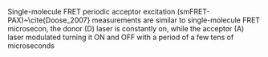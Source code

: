 Single-molecule FRET periodic acceptor excitation (smFRET-PAX)~\cite{Doose_2007} measurements are similar to single-molecule FRET microsecon, the
donor (D) laser is constantly on, while the acceptor (A) laser modulated
turning it ON and OFF with a period of a few tens of microseconds